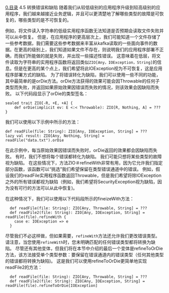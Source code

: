 [0.目录](../0.目录.md)
4.5 转换错误和缺陷
随着我们从较低级别的应用程序升级到较高级别的应用程序，我们越来越接近业务逻辑，并且可以更清楚地了解哪些类型的故障是可恢复的，哪些类型的是不可恢复的。

例如，将文件读入字符串的低级实用程序函数无法知道是否预期会读取文件失败并可以从中恢复。
但是，在应用程序的更高层次上，我们可能知道一个文件存储了一些参考数据，我们需要这些参考数据来丰富从kafka读取的一些面向事件的数据。在更高的级别上，我们知道如果文件不存在，则说明我们的应用程序部署不正确，而我们所能做的就是失败，并出现一些描述性错误。
这意味着在低层，将文件读取为字符串的实用程序函数将返回类似`ZIO[Any，IOException，String]`的信息。但是在更高的某个点上，我们希望将此IOException视为不可恢复，这是应用程序部署方式的缺陷。
为了将错误转化为缺陷，我们可以使用一些不同的功能，其中最简单的是orDie方法。orDie方法获得的效果可能会因Throwable的任何子类型而失败，并返回如果原始效果因错误而失败的情况，则该效果会因缺陷而失败。
以下代码段显示了orDie的类型签名：
```
sealed trait ZIO[-R, +E, +A] {
    def orDie(implicit ev: E <:< Throwable): ZIO[R, Nothing, A] = ???
}
```

我们可以使用以下示例中所示的方法：

```
def readFile(file: String): ZIO[Any, IOException, String] = ???
lazy val result: ZIO[Any, Nothing, String] = readFile("data.txt").orDie
```

在此示例中，每当原始效果因错误而失败时，orDie返回的效果都会因缺陷而失败。
有时，我们不想将每个错误都转化为缺陷。 我们可能只想将某些类型的故障视为缺陷。
在这些情况下，方法ZIO＃refineWith非常有用，因为它允许我们指定部分函数，该函数可以“挑选”我们希望保留在类型错误通道中的错误。
例如，假设我们的readFile实用程序函数返回Throwable，但是我们希望将除IOException之外的所有错误都视为缺陷（例如，我们希望将SecurityException视为缺陷，因为没有可行的方法可以从此中恢复)。

在这种情况下，我们可以使用以下代码段所示的fineizeWith方法：
```
  def readFile(file: String): ZIO[Any, Throwable, String] = ???
  def readFile2(file: String): ZIO[Any, IOException, String] = readFile(file).refineWith {
    case e: IOException => e
  }
```

尽管我们不必这样做，但如果需要，`refineWith`方法还允许我们更改错误类型。请注意，当您使用`refineWith`时，您未明确匹配的任何错误类型都将转换为缺陷。
尽管还有其他变体，但我们将在本节中介绍的最后一个变体是refineToOrDie方法，该方法接受单个类型参数：要保留在错误通道内的错误类型（任何其他类型的错误都将转换为缺陷)。
这是我们可以使用refineToOrDie更简单地实现readFile2的方法：

```
  def readFile(file: String): ZIO[Any, Throwable, String] = ???
  def readFile2(file: String): ZIO[Any, IOException, String] = readFile(file).refineToOrDie[IOException]
```
